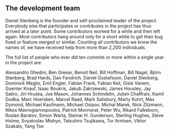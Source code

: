 ## The development team

Daniel Stenberg is the founder and self-proclaimed leader of the
project. Everybody else that participates or contributes in the project has
thus arrived at a later point. Some contributors worked for a while and then
left again. Most contributors hang around only for a short while to get their
bug fixed or feature merged or similar. Counting all contributors we know the
names of, we have received help from more than 2,200 individuals.

The full list of people who ever did ten commits or more within a single year
in the project are:

Alessandro Ghedini, Ben Greear, Benoit Neil, Bill Hoffman, Bill Nagel, Björn
Stenberg, Brad Hards, Dan Fandrich, Daniel Gustafsson, Daniel Stenberg,
Dominick Meglio, Emil Engler, Fabian Frank, Fabian Keil, Gisle Vanem, Guenter
Knauf, Isaac Boukris, Jakub Zakrzewski, James Housley, Jay Satiro, Jiri
Hruska, Joe Mason, Johannes Schindelin, Julien Chaffraix, Kamil Dudka, Marc
Hoersken, Marcel Raad, Mark Salisbury, Marty Kuhrt, Max Dymond, Michael
Kaufmann, Michael Osipov, Michal Marek, Nick Zitzmann, Nikos
Mavrogiannopoulos, Patrick Monnerat, Peter Wu, Rikard Falkeborn, Ruslan
Baratov, Simon Warta, Steinar H. Gunderson, Sterling Hughes, Steve Holme,
Svyatoslav Mishyn, Tatsuhiro Tsujikawa, Tor Arntsen, Viktor Szakats, Yang Tse
